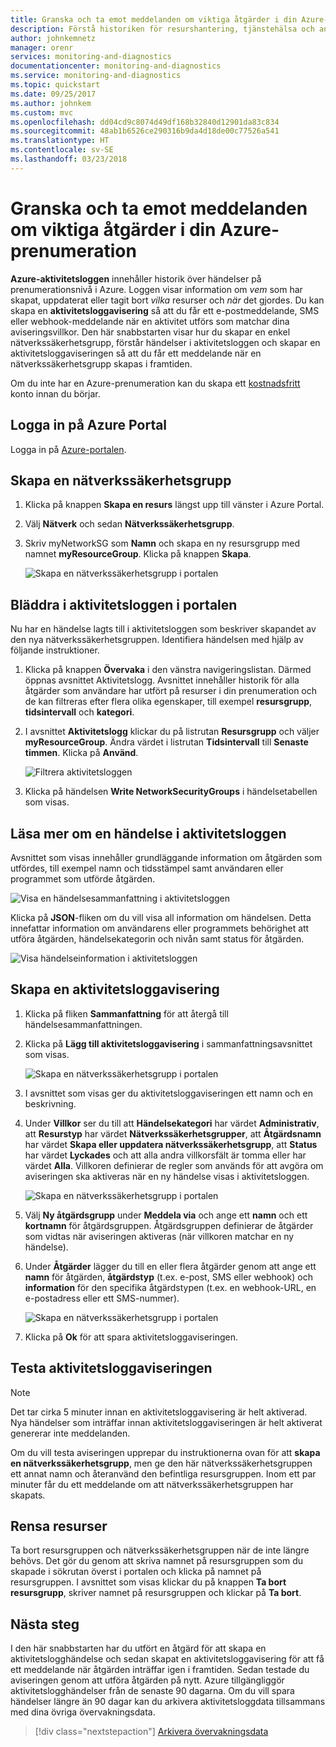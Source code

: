 ```yaml
---
title: Granska och ta emot meddelanden om viktiga åtgärder i din Azure-prenumeration | Microsoft Docs
description: Förstå historiken för resurshantering, tjänstehälsa och annan prenumerationsaktivitet i aktivitetsloggen och använd sedan en aktivitetsloggavisering för att få ett e-postmeddelande när en åtgärd med höga privilegier utförs i din prenumeration.
author: johnkemnetz
manager: orenr
services: monitoring-and-diagnostics
documentationcenter: monitoring-and-diagnostics
ms.service: monitoring-and-diagnostics
ms.topic: quickstart
ms.date: 09/25/2017
ms.author: johnkem
ms.custom: mvc
ms.openlocfilehash: dd04cd9c8074d49df168b32840d12901da83c834
ms.sourcegitcommit: 48ab1b6526ce290316b9da4d18de00c77526a541
ms.translationtype: HT
ms.contentlocale: sv-SE
ms.lasthandoff: 03/23/2018
---
```

# <a name="audit-and-receive-notifications-about-important-actions-in-your-azure-subscription"></a>Granska och ta emot meddelanden om viktiga åtgärder i din Azure-prenumeration

**Azure-aktivitetsloggen** innehåller historik över händelser på prenumerationsnivå i Azure. Loggen visar information om *vem* som har skapat, uppdaterat eller tagit bort *vilka* resurser och *när* det gjordes. Du kan skapa en **aktivitetsloggavisering** så att du får ett e-postmeddelande, SMS eller webhook-meddelande när en aktivitet utförs som matchar dina aviseringsvillkor. Den här snabbstarten visar hur du skapar en enkel nätverkssäkerhetsgrupp, förstår händelser i aktivitetsloggen och skapar en aktivitetsloggaviseringen så att du får ett meddelande när en nätverkssäkerhetsgrupp skapas i framtiden.

Om du inte har en Azure-prenumeration kan du skapa ett [kostnadsfritt](https://azure.microsoft.com/free/) konto innan du börjar.

## <a name="log-in-to-the-azure-portal"></a>Logga in på Azure Portal

Logga in på [Azure-portalen](https://portal.azure.com/).

## <a name="create-a-network-security-group"></a>Skapa en nätverkssäkerhetsgrupp

1. Klicka på knappen **Skapa en resurs** längst upp till vänster i Azure Portal.

2. Välj **Nätverk** och sedan **Nätverkssäkerhetsgrupp**.

3. Skriv myNetworkSG som **Namn** och skapa en ny resursgrupp med namnet **myResourceGroup**. Klicka på knappen **Skapa**.

    ![Skapa en nätverkssäkerhetsgrupp i portalen](./media/monitor-quick-audit-notify-action-in-subscription/create-network-security-group.png)

## <a name="browse-the-activity-log-in-the-portal"></a>Bläddra i aktivitetsloggen i portalen

Nu har en händelse lagts till i aktivitetsloggen som beskriver skapandet av den nya nätverkssäkerhetsgruppen. Identifiera händelsen med hjälp av följande instruktioner.

1. Klicka på knappen **Övervaka** i den vänstra navigeringslistan. Därmed öppnas avsnittet Aktivitetslogg. Avsnittet innehåller historik för alla åtgärder som användare har utfört på resurser i din prenumeration och de kan filtreras efter flera olika egenskaper, till exempel **resursgrupp**, **tidsintervall** och **kategori**.

2. I avsnittet **Aktivitetslogg** klickar du på listrutan **Resursgrupp** och väljer **myResourceGroup**. Ändra värdet i listrutan **Tidsintervall** till **Senaste timmen**. Klicka på **Använd**.

    ![Filtrera aktivitetsloggen](./media/monitor-quick-audit-notify-action-in-subscription/browse-activity-log.png)

3. Klicka på händelsen **Write NetworkSecurityGroups** i händelsetabellen som visas.

## <a name="browse-an-event-in-the-activity-log"></a>Läsa mer om en händelse i aktivitetsloggen

Avsnittet som visas innehåller grundläggande information om åtgärden som utfördes, till exempel namn och tidsstämpel samt användaren eller programmet som utförde åtgärden.

![Visa en händelsesammanfattning i aktivitetsloggen](./media/monitor-quick-audit-notify-action-in-subscription/activity-log-summary.png)

Klicka på **JSON**-fliken om du vill visa all information om händelsen. Detta innefattar information om användarens eller programmets behörighet att utföra åtgärden, händelsekategorin och nivån samt status för åtgärden.

![Visa händelseinformation i aktivitetsloggen](./media/monitor-quick-audit-notify-action-in-subscription/activity-log-json.png)

## <a name="create-an-activity-log-alert"></a>Skapa en aktivitetsloggavisering

1. Klicka på fliken **Sammanfattning** för att återgå till händelsesammanfattningen.

2. Klicka på **Lägg till aktivitetsloggavisering** i sammanfattningsavsnittet som visas.

    ![Skapa en nätverkssäkerhetsgrupp i portalen](./media/monitor-quick-audit-notify-action-in-subscription/activity-log-summary.png)

3. I avsnittet som visas ger du aktivitetsloggaviseringen ett namn och en beskrivning.

4. Under **Villkor** ser du till att **Händelsekategori** har värdet **Administrativ**, att **Resurstyp** har värdet **Nätverkssäkerhetsgrupper**, att **Åtgärdsnamn** har värdet **Skapa eller uppdatera nätverkssäkerhetsgrupp**, att **Status** har värdet **Lyckades** och att alla andra villkorsfält är tomma eller har värdet **Alla**. Villkoren definierar de regler som används för att avgöra om aviseringen ska aktiveras när en ny händelse visas i aktivitetsloggen.

    ![Skapa en nätverkssäkerhetsgrupp i portalen](./media/monitor-quick-audit-notify-action-in-subscription/activity-log-alert-criteria.png)

5. Välj **Ny åtgärdsgrupp** under **Meddela via** och ange ett **namn** och ett **kortnamn** för åtgärdsgruppen. Åtgärdsgruppen definierar de åtgärder som vidtas när aviseringen aktiveras (när villkoren matchar en ny händelse).

6. Under **Åtgärder** lägger du till en eller flera åtgärder genom att ange ett **namn** för åtgärden, **åtgärdstyp** (t.ex. e-post, SMS eller webhook) och **information** för den specifika åtgärdstypen (t.ex. en webhook-URL, en e-postadress eller ett SMS-nummer).

    ![Skapa en nätverkssäkerhetsgrupp i portalen](./media/monitor-quick-audit-notify-action-in-subscription/activity-log-alert-actions.png)

7. Klicka på **Ok** för att spara aktivitetsloggaviseringen.

## <a name="test-the-activity-log-alert"></a>Testa aktivitetsloggaviseringen

> [!NOTE]
> Det tar cirka 5 minuter innan en aktivitetsloggavisering är helt aktiverad. Nya händelser som inträffar innan aktivitetsloggaviseringen är helt aktiverat genererar inte meddelanden.
>
>

Om du vill testa aviseringen upprepar du instruktionerna ovan för att **skapa en nätverkssäkerhetsgrupp**, men ge den här nätverkssäkerhetsgruppen ett annat namn och återanvänd den befintliga resursgruppen. Inom ett par minuter får du ett meddelande om att nätverkssäkerhetsgruppen har skapats.

## <a name="clean-up-resources"></a>Rensa resurser

Ta bort resursgruppen och nätverkssäkerhetsgruppen när de inte längre behövs. Det gör du genom att skriva namnet på resursgruppen som du skapade i sökrutan överst i portalen och klicka på namnet på resursgruppen. I avsnittet som visas klickar du på knappen **Ta bort resursgrupp**, skriver namnet på resursgruppen och klickar på **Ta bort**.

## <a name="next-steps"></a>Nästa steg

I den här snabbstarten har du utfört en åtgärd för att skapa en aktivitetslogghändelse och sedan skapat en aktivitetsloggavisering för att få ett meddelande när åtgärden inträffar igen i framtiden. Sedan testade du aviseringen genom att utföra åtgärden på nytt. Azure tillgängliggör aktivitetslogghändelser från de senaste 90 dagarna. Om du vill spara händelser längre än 90 dagar kan du arkivera aktivitetsloggdata tillsammans med dina övriga övervakningsdata.

> [!div class="nextstepaction"]
> [Arkivera övervakningsdata](./monitor-tutorial-archive-monitoring-data.md)

